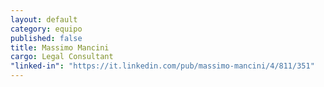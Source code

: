 ```yaml
---
layout: default
category: equipo
published: false
title: Massimo Mancini
cargo: Legal Consultant
"linked-in": "https://it.linkedin.com/pub/massimo-mancini/4/811/351"
---
```



